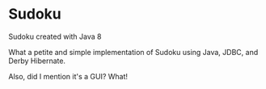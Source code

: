 # Sudoku
Sudoku created with Java 8

What a petite and simple implementation of Sudoku using Java, JDBC, and Derby Hibernate.

Also, did I mention it's a GUI? What!
